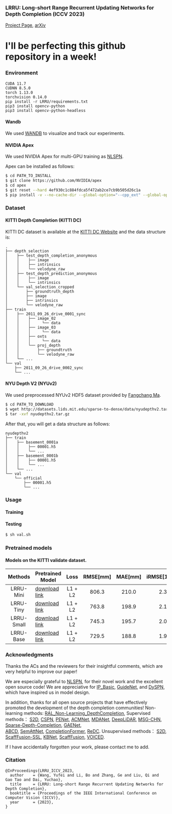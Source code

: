 ### LRRU: Long-short Range Recurrent Updating Networks for Depth Completion (ICCV 2023)

[Project Page](https://npucvr.github.io/LRRU/), [arXiv](https://arxiv.org/abs/2310.08956.pdf)

# I'll be perfecting this github repository in a week!

### Environment
```
CUDA 11.7
CUDNN 8.5.0
torch 1.13.0
torchvision 0.14.0
pip install -r LRRU/requirements.txt
pip3 install opencv-python
pip3 install opencv-python-headless
```

#### Wandb

We used <a href="https://wandb.ai/" target="_blank">WANDB</a> to visualize and track our experiments.

#### NVIDIA Apex

We used NVIDIA Apex for multi-GPU training as <a href="https://github.com/zzangjinsun/NLSPN_ECCV20" target="_blank">NLSPN</a>.

Apex can be installed as follows:

```bash
$ cd PATH_TO_INSTALL
$ git clone https://github.com/NVIDIA/apex
$ cd apex
$ git reset --hard 4ef930c1c884fdca5f472ab2ce7cb9b505d26c1a
$ pip install -v --no-cache-dir --global-option="--cpp_ext" --global-option="--cuda_ext" ./ 
```

### Dataset

#### KITTI Depth Completion (KITTI DC)

KITTI DC dataset is available at the [KITTI DC Website](http://www.cvlibs.net/datasets/kitti/eval_depth.php?benchmark=depth_completion) and the data structure is:

```
.
├── depth_selection
│    ├── test_depth_completion_anonymous
│    │    ├── image
│    │    ├── intrinsics
│    │    └── velodyne_raw
│    ├── test_depth_prediction_anonymous
│    │    ├── image
│    │    └── intrinsics
│    └── val_selection_cropped
│        ├── groundtruth_depth
│        ├── image
│        ├── intrinsics
│        └── velodyne_raw
├── train
│    ├── 2011_09_26_drive_0001_sync
│    │    ├── image_02
│    │    │     └── data
│    │    ├── image_03
│    │    │     └── data
│    │    ├── oxts
│    │    │     └── data
│    │    └── proj_depth
│    │        ├── groundtruth
│    │        └── velodyne_raw
│    └── ...
└── val
    ├── 2011_09_26_drive_0002_sync
    └── ...
```


#### NYU Depth V2 (NYUv2)

We used preprocessed NYUv2 HDF5 dataset provided by [Fangchang Ma](https://github.com/fangchangma/sparse-to-dense).

```bash
$ cd PATH_TO_DOWNLOAD
$ wget http://datasets.lids.mit.edu/sparse-to-dense/data/nyudepthv2.tar.gz
$ tar -xvf nyudepthv2.tar.gz
```
After that, you will get a data structure as follows:

```
nyudepthv2
├── train
│    ├── basement_0001a
│    │    ├── 00001.h5
│    │    └── ...
│    ├── basement_0001b
│    │    ├── 00001.h5
│    │    └── ...
│    └── ...
└── val
    └── official
        ├── 00001.h5
        └── ...
```

### Usage

#### Training

#### Testing

```bash
$ sh val.sh
```


### Pretrained models

#### Models on the KITTI validate dataset.
|   Methods  | Pretrained Model  |   Loss  | RMSE[mm] | MAE[mm] | iRMSE[1/km] | iMAE[1/km] |
|:----------:|-------------------|:-------:|:--------:|:-------:|:-----------:|:----------:|
|  LRRU-Mini | [download link](https://drive.google.com/file/d/18je8eR_EqgtS8IM5dKvr0uy9jBoiMZe6/view?usp=sharing) | L1 + L2 |   806.3  |  210.0  |     2.3     |     0.9    |
|  LRRU-Tiny | [download link](https://drive.google.com/file/d/1nEoC1eUkvB_eZF-t6V_ykogwo0YXoA2l/view?usp=sharing) | L1 + L2 |   763.8  |  198.9  |     2.1     |     0.8    |
| LRRU-Small | [download link](https://drive.google.com/file/d/1YtldwyFsTUwmii4H2_fk8z9OiRLdZniI/view?usp=sharing) | L1 + L2 |   745.3  |  195.7  |     2.0     |     0.8    |
|  LRRU-Base | [download link](https://drive.google.com/file/d/10WTVS7a_5Hjo4f5iNgY0v_KsYuftoDZk/view?usp=sharing) | L1 + L2 |   729.5  |  188.8  |     1.9     |     0.8    |

### Acknowledgments

Thanks the ACs and the reviewers for their insightful comments, which are very helpful to improve our paper!

We are especially grateful to <a href="https://github.com/zzangjinsun/NLSPN_ECCV20" target="_blank">NLSPN</a>,  for their novel work and the excellent open source code!
We are appreciative for <a href="https://github.com/kujason/ip_basic" target="_blank">IP_Basic</a>, <a href="https://github.com/kakaxi314/GuideNet" target="_blank">GuideNet</a>, and  <a href="https://github.com/Kyakaka/DySPN" target="_blank">DySPN</a>, which have inspired us in model design.


In addition, thanks for all open source projects that have effectively promoted the development of the depth completion communities!
Non-learning methods:
    <a href="https://github.com/placeforyiming/RAL_Non-Learning_DepthCompletion" target="_blank">RAL_Non-Learning_DepthCompletion</a>, 
Supervised methods：
    <a href="https://github.com/fangchangma/self-supervised-depth-completion" target="_blank">S2D</a>, 
    <a href="https://github.com/XinJCheng/CSPN" target="_blank">CSPN</a>, 
    <a href="https://github.com/JUGGHM/PENet_ICRA2021" target="_blank">PENet</a>, 
    <a href="https://github.com/sshan-zhao/ACMNet" target="_blank">ACMNet</a>, 
    <a href="https://github.com/USTC-Keyanjie/MDANet_ICRA2021" target="_blank">MDANet</a>, 
    <a href="https://github.com/JiaxiongQ/DeepLiDAR" target="_blank">DeepLiDAR</a>, 
    <a href="https://github.com/anglixjtu/msg_chn_wacv20" target="_blank">MSG-CHN</a>, 
    <a href="https://github.com/wvangansbeke/Sparse-Depth-Completion" target="_blank">Sparse-Depth-Completion</a>, 
    <a href="https://github.com/Wenchao-Du/GAENet" target="_blank">GAENet</a>,    
    <a href="https://github.com/yurimjeon1892/ABCD" target="_blank">ABCD</a>,
    <a href="https://github.com/danishnazir/SemAttNet" target="_blank">SemAttNet</a>, 
    <a href="https://github.com/youmi-zym/CompletionFormer" target="_blank">CompletionFormer</a>, 
    <a href="https://github.com/AlexSunNik/ReDC" target="_blank">ReDC</a>.
Unsupervised methods：
    <a href="https://github.com/fangchangma/self-supervised-depth-completion" target="_blank">S2D</a>, 
    <a href="https://github.com/alexklwong/learning-topology-synthetic-data" target="_blank">ScaffFusion-SSL</a>, 
    <a href="https://github.com/alexklwong/calibrated-backprojection-network" target="_blank">KBNet</a>, 
    <a href="https://github.com/alexklwong/learning-topology-synthetic-data" target="_blank">ScaffFusion</a>, 
    <a href="https://github.com/alexklwong/unsupervised-depth-completion-visual-inertial-odometry">VOICED</a>.

If I have accidentally forgotten your work, please contact me to add.



### Citation
```
@InProceedings{LRRU_ICCV_2023,
  author    = {Wang, Yufei and Li, Bo and Zhang, Ge and Liu, Qi and Gao Tao and Dai, Yuchao},
  title     = {LRRU: Long-short Range Recurrent Updating Networks for Depth Completion},
  booktitle = {Proceedings of the IEEE International Conference on Computer Vision (ICCV)},
  year      = {2023},
}
```
